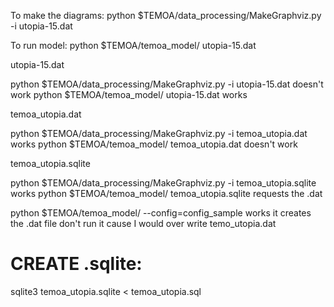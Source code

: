To make the diagrams:
python $TEMOA/data_processing/MakeGraphviz.py -i utopia-15.dat

To run model:
python $TEMOA/temoa_model/ utopia-15.dat


utopia-15.dat

python $TEMOA/data_processing/MakeGraphviz.py -i utopia-15.dat
doesn't work
python $TEMOA/temoa_model/ utopia-15.dat
works

temoa_utopia.dat

python $TEMOA/data_processing/MakeGraphviz.py -i temoa_utopia.dat
works
python $TEMOA/temoa_model/ temoa_utopia.dat
doesn't work

temoa_utopia.sqlite

python $TEMOA/data_processing/MakeGraphviz.py -i temoa_utopia.sqlite
works
python $TEMOA/temoa_model/ temoa_utopia.sqlite
requests the .dat

python $TEMOA/temoa_model/ --config=config_sample
works
it creates the .dat file
don't run it cause I would over write temo_utopia.dat

# CREATE .sqlite:

sqlite3 temoa_utopia.sqlite < temoa_utopia.sql
